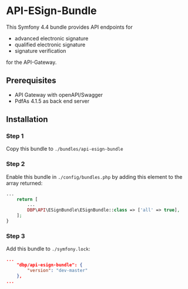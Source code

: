 # API-ESign-Bundle

This Symfony 4.4 bundle provides API endpoints for

- advanced electronic signature
- qualified electronic signature
- signature verification

for the API-Gateway.

## Prerequisites

- API Gateway with openAPI/Swagger
- PdfAs 4.1.5 as back end server

## Installation

### Step 1

Copy this bundle to `./bundles/api-esign-bundle`

### Step 2

Enable this bundle in `./config/bundles.php` by adding this element to the array returned:

```php
...
    return [
        ...
        DBP\API\ESignBundle\ESignBundle::class => ['all' => true],
    ];
}
```

### Step 3

Add this bundle to `./symfony.lock`:

```json
...
    "dbp/api-esign-bundle": {
        "version": "dev-master"
    },
...
```
